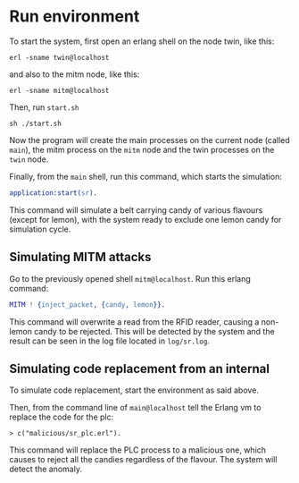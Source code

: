 # Run environment

To start the system, first open an erlang shell on the node twin, like this:

```Shell
erl -sname twin@localhost
```

and also to the mitm node, like this:

```Shell
erl -sname mitm@localhost
```

Then, run `start.sh`

```Shell
sh ./start.sh
```

Now the program will create the main processes on the current node (called `main`),
the mitm process on the `mitm` node and the twin processes on the `twin` node.

Finally, from the `main` shell, run this command, which starts the simulation:

```Erlang
application:start(sr).
```

This command will simulate a belt carrying candy of various flavours (except for lemon), 
with the system ready to exclude one lemon candy for simulation cycle.

## Simulating MITM attacks

Go to the previously opened shell `mitm@localhost`. Run this erlang command:

```Erlang
MITM ! {inject_packet, {candy, lemon}}.
```

This command will overwrite a read from the RFID reader, causing a non-lemon candy
to be rejected. This will be detected by the system and the result can be seen 
in the log file located in `log/sr.log`.

## Simulating code replacement from an internal

To simulate code replacement, start the environment as said above.

Then, from the command line of `main@localhost` tell the Erlang vm to replace
the code for the plc:

```ErlangShell
> c("malicious/sr_plc.erl").
```

This command will replace the PLC process to a malicious one, which causes to
reject all the candies regardless of the flavour. The system will detect the
anomaly.


